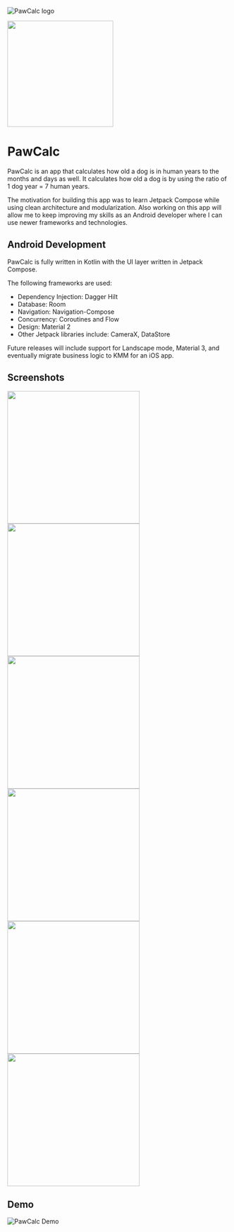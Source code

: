 ![PawCalc logo](docs/logo.png)

<a href="https://play.google.com/store/apps/details?id=com.sidgowda.pawcalc" target="_blank">
<img src="https://play.google.com/intl/en_gb/badges/static/images/badges/en_badge_web_generic.png" width=240 />
</a>

# PawCalc


PawCalc is an app that calculates how old a dog is in human years to the months and days as well.
It calculates how old a dog is by using the ratio of 1 dog year = 7 human years.

The motivation for building this app was to learn Jetpack Compose while using clean architecture and modularization. Also working on this app will allow me to keep improving my skills as an Android developer where I can use newer frameworks and technologies.

## Android Development
PawCalc is fully written in Kotlin with the UI layer written in Jetpack Compose.

The following frameworks are used: 
- Dependency Injection: Dagger Hilt
- Database: Room
- Navigation: Navigation-Compose
- Concurrency: Coroutines and Flow
- Design: Material 2
- Other Jetpack libraries include: CameraX, DataStore

Future releases will include support for Landscape mode, Material 3, and eventually migrate business logic to KMM for an iOS app.

## Screenshots
<img src="docs/details.png" width="300"> <img src="docs/edit.png" width="300"> <img src="docs/dogs.png" width="300"> <img src="docs/settings.png" width="300"> <img src="docs/media.png" width="300"> <img src="docs/camera.png" width="300">

## Demo
![PawCalc Demo](docs/pawcalc.gif)

